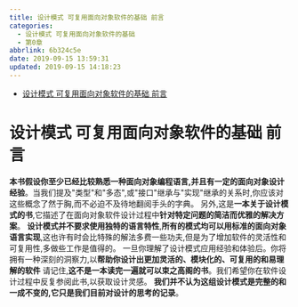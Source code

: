 ```yaml
---
title: 设计模式 可复用面向对象软件的基础 前言
categories:
  - 设计模式 可复用面向对象软件的基础
  - 第0章
abbrlink: 6b324c5e
date: 2019-09-15 13:59:31
updated: 2019-09-15 14:18:23
---
```

- [设计模式 可复用面向对象软件的基础 前言](/blog/null/#设计模式-可复用面向对象软件的基础-前言)

<!--more-->
<script src="/js/src/jquery.slim.min.js"></script>
<script>$(document).ready(function() {$(".post-body > p:nth-child(5) > br:nth-child(2)").hide();$(".post-body > p:nth-child(5) > br:nth-child(3)").hide();$(".post-body > ul:eq(0)").hide();});</script>


<!--end-->
<!--SSTStart-->
# 设计模式 可复用面向对象软件的基础 前言 #
**本书假设你至少已经比较熟悉一种面向对象编程语言,并且有一定的面向对象设计经验**。当我们提及"类型"和"多态",或"接口"继承与"实现"继承的关系时,你应该对这些概念了然于胸,而不必迫不及待地翻阅手头的字典。
另外,这是**一本关于设计模式的书**,它描述了在面向对象软件设计过程中**针对特定问题的简洁而优雅的解决方案**。
**设计模式并不要求使用独特的语言特性**,**所有的模式均可以用标准的面向对象语言实现**,这也许有时会比特殊的解法多费一些功夫,但是为了增加软件的灵活性和可复用性,多做些工作是值得的。
一旦你理解了设计模式应用经验和体验后。你将拥有一种深刻的洞察力,以**帮助你设计出更加灵活的、模块化的、可复用的和易理解的软件**
请记住,**这不是一本读完一遍就可以束之高阁的书**。我们希望你在软件设计过程中反复参阅此书,以获取设计灵感。
**我们并不认为这组设计模式是完整的和一成不变的,它只是我们目前对设计的思考的记录**。
<!--SSTStop-->


